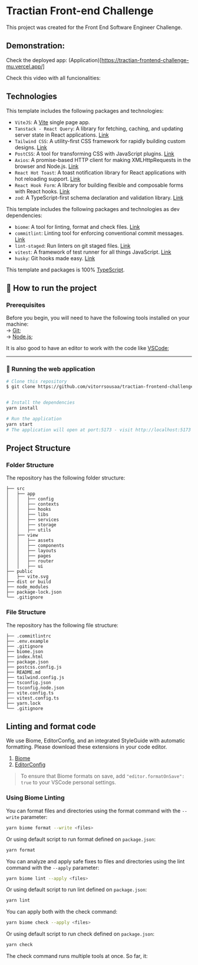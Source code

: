 # Tractian Front-end Challenge

This project was created for the Front End Software Engineer Challenge.

## Demonstration:

Check the deployed app: (Application)[https://tractian-frontend-challenge-mu.vercel.app/]

Check this video with all funcionalities:


## Technologies

This template includes the following packages and technologies:

- `ViteJS`: A [Vite](https://vitejs.dev/) single page app.
- `Tanstack - React Query`: A library for fetching, caching, and updating server state in React applications. [Link](https://react-query.tanstack.com/)
- `Tailwind CSS`: A utility-first CSS framework for rapidly building custom designs. [Link](https://tailwindcss.com/)
- `PostCSS`: A tool for transforming CSS with JavaScript plugins. [Link](https://postcss.org/)
- `Axios`: A promise-based HTTP client for making XMLHttpRequests in the browser and Node.js. [Link](https://axios-http.com/)
- `React Hot Toast`: A toast notification library for React applications with hot reloading support. [Link](https://react-hot-toast.com/)
- `React Hook Form`: A library for building flexible and composable forms with React hooks. [Link](https://react-hook-form.com/)
- `zod`: A TypeScript-first schema declaration and validation library. [Link](https://github.com/colinhacks/zod)


This template includes the following packages and technologies as dev dependencies:

- `biome`: A tool for linting, format and check files. [Link](https://biomejs.dev/pt-br/)
- `commitlint`: Linting tool for enforcing conventional commit messages. [Link](https://commitlint.js.org/)
- `lint-staged`: Run linters on git staged files. [Link](https://github.com/okonet/lint-staged)
- `vitest`: A framework of test runner for all things JavaScript. [Link](https://vitest.dev/)
- `husky`: Git hooks made easy. [Link](https://typicode.github.io/husky/#/)


This template and packages is 100% [TypeScript](https://www.typescriptlang.org/).

## 🚀 How to run the project

### Prerequisites

Before you begin, you will need to have the following tools installed on your machine:<br />
→ [Git](https://git-scm.com);<br />
→ [Node.js](https://nodejs.org/en/);<br />

It is also good to have an editor to work with the code like [VSCode](https://code.visualstudio.com/);

---

### 🧭 Running the web application

```bash
# Clone this repository
$ git clone https://github.com/vitorrsousaa/tractian-frontend-challenge.git


# Install the dependencies
yarn install

# Run the application
yarn start
# The application will open at port:5173 - visit http://localhost:5173
```
## Project Structure

### Folder Structure
The repository has the following folder structure:

```
├── src
│   ├── app
│   │   ├── config
│   │   ├── contexts
│   │   ├── hooks
│   │   ├── libs
│   │   ├── services
│   │   ├── storage
│   │   ├── utils
│   ├── view
│   │   ├── assets
│   │   ├── components
│   │   ├── layouts
│   │   ├── pages
│   │   ├── router
│   │   ├── ui
├── public
│   ├── vite.svg
├── dist or build
├── node_modules
├── package-lock.json
└── .gitignore
```

### File Structure

The repository has the following file structure:

```
├── .commitlintrc
├── .env.example
├── .gitignore
├── biome.json
├── index.html
├── package.json
├── postcss.config.js
├── README.md
├── tailwind.config.js
├── tsconfig.json
├── tsconfig.node.json
├── vite.config.ts
├── vitest.config.ts
├── yarn.lock
└── .gitignore
```

## Linting and format code

We use Biome, EditorConfig, and an integrated StyleGuide with automatic formatting. Please download these extensions in your code editor.

1. [Biome](https://marketplace.visualstudio.com/items?itemName=biomejs.biome)
2. [EditorConfig](https://github.com/editorconfig/editorconfig-vscode)

> To ensure that Biome formats on save, add `"editor.formatOnSave": true` to your VSCode personal settings.

### Using Biome Linting

You can format files and directories using the format command with the `--write` parameter:

```bash
yarn biome format --write <files>
```
Or using default script to run format defined on `package.json`:

```bash
yarn format
```

You can analyze and apply safe fixes to files and directories using the lint command with the `--apply` parameter:

```bash
yarn biome lint --apply <files>
```
Or using default script to run lint defined on `package.json`:

```bash
yarn lint
```

You can apply both with the check command:

```bash
yarn biome check --apply <files>
```
Or using default script to run check defined on `package.json`:

```bash
yarn check
```
The check command runs multiple tools at once. So far, it:
